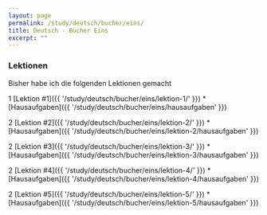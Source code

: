 ```yaml
---
layout: page
permalink: /study/deutsch/bucher/eins/
title: Deutsch - Bucher Eins
excerpt: ""
---
```


### Lektionen

Bisher habe ich die folgenden Lektionen gemacht

1 [Lektion #1]({{ '/study/deutsch/bucher/eins/lektion-1/' }})
    * [Hausaufgaben]({{ '/study/deutsch/bucher/eins/hausaufgaben' }})

2 [Lektion #2]({{ '/study/deutsch/bucher/eins/lektion-2/' }})
    * [Hausaufgaben]({{ '/study/deutsch/bucher/eins/lektion-2/hausaufgaben' }})

2 [Lektion #3]({{ '/study/deutsch/bucher/eins/lektion-3/' }})
    * [Hausaufgaben]({{ '/study/deutsch/bucher/eins/lektion-3/hausaufgaben' }})

2 [Lektion #4]({{ '/study/deutsch/bucher/eins/lektion-4/' }})
    * [Hausaufgaben]({{ '/study/deutsch/bucher/eins/lektion-4/hausaufgaben' }})

2 [Lektion #5]({{ '/study/deutsch/bucher/eins/lektion-5/' }})
    * [Hausaufgaben]({{ '/study/deutsch/bucher/eins/lektion-5/hausaufgaben' }})
